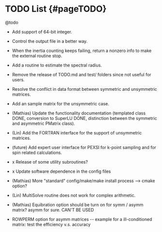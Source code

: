 TODO List   {#pageTODO}
=========
@todo
- Add support of 64-bit integer.
- Control the output file in a better way.
- When the inertia counting keeps failing, return a nonzero info to make
  the external routine stop.
- Add a routine to estimate the spectral radius.
- Remove the release of TODO.md and test/ folders since not useful for
  users.

- Resolve the conflict in data format between symmetric and unsymmetric
  matrices.
- Add an sample matrix for the unsymmetric case.
- (Mathias) Update the functionality documentation (templated class DONE, conversion to SuperLU DONE, distinction between the symmetric and asymmetric PMatrix class).
- (Lin) Add the FORTRAN interface for the support of unsymmetric matrices.
- (future) Add expert user interface for PEXSI for k-point sampling and for spin
  related calculations.
- x Release of some utility subroutines?
- x Update software dependence in the config files
- (Mathias) More "standard" config/make/make install process --> cmake option?
- (Lin) MultiSolve routine does not work for complex arithmetic.
- (Mathias) Equibration option should be turn on for symm / asymm matrix? asymm for sure. CAN'T BE USED
- ROWPERM option for asymm matrices -- example for a ill-conditioned matrix: test the efficiency v.s. accuracy
